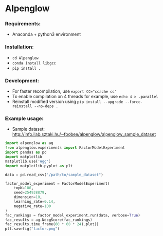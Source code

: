 # Alpenglow

### Requirements:
- Anaconda + python3 environment

### Installation:
- `cd Alpenglow`
- `conda install libgcc`
- `pip install .`

### Development:
- For faster recompilation, use `export CC="ccache cc"`
- To enable compilation on 4 threads for example, use `echo 4 > .parallel`
- Reinstall modified version using `pip install --upgrade --force-reinstall --no-deps .`

### Example usage:
- Sample dataset: http://info.ilab.sztaki.hu/~fbobee/alpenglow/alpenglow_sample_dataset

```python
import alpenglow as ag
from alpenglow.experiments import FactorModelExperiment
import pandas as pd
import matplotlib
matplotlib.use('Agg')
import matplotlib.pyplot as plt

data = pd.read_csv("/path/to/sample_dataset")

factor_model_experiment = FactorModelExperiment(
    topK=100,
    seed=254938879,
    dimension=10,
    learning_rate=0.14,
    negative_rate=100
)
fac_rankings = factor_model_experiment.run(data, verbose=True)
fac_results = ag.NdcgScore(fac_rankings)
fac_results.time_frame(60 * 60 * 24).plot()
plt.savefig("factor.png")
```
